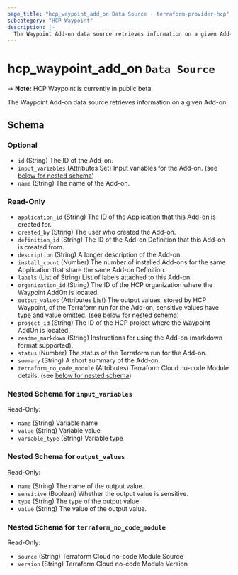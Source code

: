 ```yaml
---
page_title: "hcp_waypoint_add_on Data Source - terraform-provider-hcp"
subcategory: "HCP Waypoint"
description: |-
  The Waypoint Add-on data source retrieves information on a given Add-on.
---
```


# hcp_waypoint_add_on `Data Source`

-> **Note:** HCP Waypoint is currently in public beta.

The Waypoint Add-on data source retrieves information on a given Add-on.

<!-- schema generated by tfplugindocs -->
## Schema

### Optional

- `id` (String) The ID of the Add-on.
- `input_variables` (Attributes Set) Input variables for the Add-on. (see [below for nested schema](#nestedatt--input_variables))
- `name` (String) The name of the Add-on.

### Read-Only

- `application_id` (String) The ID of the Application that this Add-on is created for.
- `created_by` (String) The user who created the Add-on.
- `definition_id` (String) The ID of the Add-on Definition that this Add-on is created from.
- `description` (String) A longer description of the Add-on.
- `install_count` (Number) The number of installed Add-ons for the same Application that share the same Add-on Definition.
- `labels` (List of String) List of labels attached to this Add-on.
- `organization_id` (String) The ID of the HCP organization where the Waypoint AddOn is located.
- `output_values` (Attributes List) The output values, stored by HCP Waypoint, of the Terraform run for the Add-on, sensitive values have type and value omitted. (see [below for nested schema](#nestedatt--output_values))
- `project_id` (String) The ID of the HCP project where the Waypoint AddOn is located.
- `readme_markdown` (String) Instructions for using the Add-on (markdown format supported).
- `status` (Number) The status of the Terraform run for the Add-on.
- `summary` (String) A short summary of the Add-on.
- `terraform_no_code_module` (Attributes) Terraform Cloud no-code Module details. (see [below for nested schema](#nestedatt--terraform_no_code_module))

<a id="nestedatt--input_variables"></a>
### Nested Schema for `input_variables`

Read-Only:

- `name` (String) Variable name
- `value` (String) Variable value
- `variable_type` (String) Variable type


<a id="nestedatt--output_values"></a>
### Nested Schema for `output_values`

Read-Only:

- `name` (String) The name of the output value.
- `sensitive` (Boolean) Whether the output value is sensitive.
- `type` (String) The type of the output value.
- `value` (String) The value of the output value.


<a id="nestedatt--terraform_no_code_module"></a>
### Nested Schema for `terraform_no_code_module`

Read-Only:

- `source` (String) Terraform Cloud no-code Module Source
- `version` (String) Terraform Cloud no-code Module Version